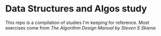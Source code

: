 # Data Structures and Algos study

This repo is a compilation of studies I'm keeping for reference. Most exercises come from *The Algorithm Design Manual by Steven S Skiena*
